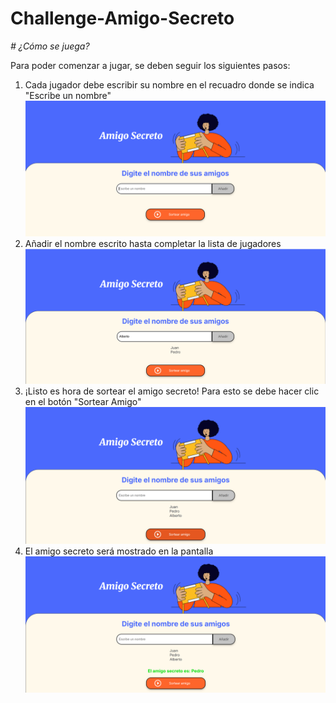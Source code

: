 # Challenge-Amigo-Secreto

<em> # ¿Cómo se juega? </em>

Para poder comenzar a jugar, se deben seguir los siguientes pasos:

1. Cada jugador debe escribir su nombre en el recuadro donde se indica "Escribe un nombre"
![alt text](./assets/image.png)
2. Añadir el nombre escrito hasta completar la lista de jugadores
![alt text](./assets/image-1.png)
3. ¡Listo es hora de sortear el amigo secreto! Para esto se debe hacer clic en el botón "Sortear Amigo"
![alt text](./assets/image-2.png)
4. El amigo secreto será mostrado en la pantalla
![alt text](./assets/image-3.png)
